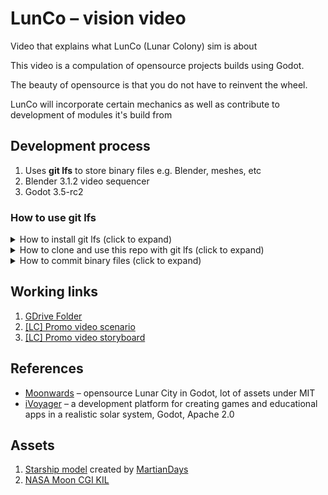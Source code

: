 # LunCo – vision video
Video that explains what LunCo (Lunar Colony) sim is about

This video is a compulation of opensource projects builds using Godot.

The beauty of opensource is that you do not have to reinvent the wheel.

LunCo will incorporate certain mechanics as well as contribute to development of modules it's build from

## Development process
1. Uses **git lfs** to store binary files e.g. Blender, meshes, etc
2. Blender 3.1.2 video sequencer
3. Godot 3.5-rc2

### How to use **git lfs**
<details>
    <summary>
        How to install git lfs (click to expand)
    </summary>

   1. Install git lfs:

   1.1 MacOS: 

    brew install git-lfs

   1.2 Other OS:

    [git lfs](https://git-lfs.github.com)

   1. Activate **git lfs** (once on computer):

            git lfs install
</details>

<details>
    <summary>
        How to clone and use this repo with git lfs (click to expand)
    </summary>
1. Clone repo:

    git lfs clone git@github.com:LunCoSim/lunco-vision-video.git

2. If repo cloned without lfs:
   a. Goto to directory

        cd lunco-vision-video
   b. type 

        git lfs pull

3. Now all the Blender models will be downloaded to your computer. Start using them!

4. Push & pull binary files as reqular
</details>

<details>
    <summary>
        How to commit binary files (click to expand)
    </summary>

1. Start tracking files
   
   git lfs track  "*.blend", "*.png", "*.jpg", "*.jpeg", "*.tif", "*.gif", "*.bmp", "*.svg"

2. With with files as usual

</details>

## Working links
1. [GDrive Folder](https://drive.google.com/drive/folders/1kXaDdBHZzVz9pUX2A4YdBb3VB-5wSa1N)
2. [[LC] Promo video scenario](https://docs.google.com/document/d/1y03LFw0OrJzWzCRbytXVZDpjvkK76Bef6JaJv8zoX0o/edit)
3. [[LC] Promo video storyboard](https://docs.google.com/presentation/d/1rjc6WJCQ80JA8rv8nWIWSLqtW2pPJdPbT8ID6pyXw54/edit#slide=id.p)

## References
- [Moonwards](https://www.moonwards.com/) – opensource Lunar City in Godot, lot of assets under MIT
- [iVoyager](https://www.ivoyager.dev) – a development platform for creating games and educational apps in a realistic solar system, Godot, Apache 2.0

## Assets
1. [Starship model](assets/spacex-starship) created by [MartianDays](https://sketchfab.com/3d-models/spacex-starship-a8a0b69f776841a1a465cd9fb3762fd2)
2. [NASA Moon CGI KIL](https://svs.gsfc.nasa.gov/4720)


